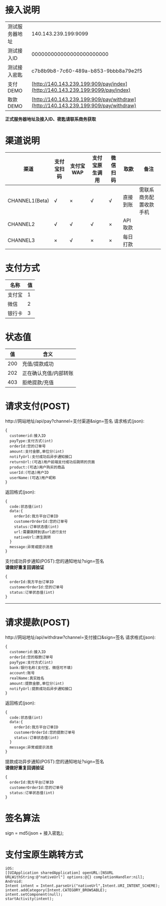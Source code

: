 接入说明
====
|||
|----|----|
|测试服务器地址|140.143.239.199:9099|
|测试接入ID|000000000000000000000000|
|测试接入密匙|c7b8b9b8-7c60-489a-b853-9bbb8a79e2f5|
|支付DEMO|[http://140.143.239.199:909/pay/index](http://140.143.239.199:9099/pay/index)|
|取款DEMO|[http://140.143.239.199:909/pay/withdraw](http://140.143.239.199:909/pay/withdraw)|
**正式服务器地址及接入ID、密匙请联系商务获取**

渠道说明
====
|渠道|支付宝扫码|支付宝WAP|支付宝原生调用|微信扫码|取款|备注|
|----|----|----|----|----|----|----|
|CHANNEL1(Beta)|√|×|√|√|直接到账|需联系商务配置收款手机|
|CHANNEL2|√|√|√|×|API取款||
|CHANNEL3|×|√|×|×|每日打款||

支付方式
====
|名称|值|
|----|----|
|支付宝|1|
|微信|2|
|银行卡|3|

状态值
====
|值|含义|
|----|----|
|200|充值/提款成功|
|202|正在确认充值/内部转账|
|403|拒绝提款/充值|

请求支付(POST)
====
http://网站地址/api/pay?channel=支付渠道&sign=签名
请求格式(json):
````
{
  customerid:接入ID
  payType:支付方式(int)
  orderId:您的订单号
  amount:支付金额,单位分(int)
  notifyUrl:支付成功后异步通知接口
  returnUrl:(可选)用户前端支付成功后跳转的页面
  product:(可选)用户购买的商品
  userId:(可选)用户ID
  userName:(可选)用户昵称
}
````
返回格式(json):
````
{
  code:状态值(int)
  data:{
    orderId:我方平台订单ID
    customerOrderId:您的订单号
    status:订单状态值(int)
    url:需要跳转到该url进行支付
    nativeUrl:原生跳转
  }
  message:异常或提示消息
}
````
支付成功异步通知(POST):您的通知地址?sign=签名  
**请做好重复回调验证**
````
{
  orderId:我方平台订单ID
  customerOrderId:您的订单号
  status:订单状态值(int)
}
````
----
请求提款(POST)
====
http://网站地址/api/withdraw?channel=支付接口&sign=签名
请求格式(json):
````
{
  customerid:接入ID
  orderId:您的取款订单号
  payType:支付方式(int)
  bank:银行名称(支付宝、微信可不填)
  account:账号
  realName:真实姓名
  amount:提款金额,单位分(int)
  notifyUrl:提款成功后异步通知接口
}
````
返回格式(json):
````
{
  code:状态值(int)
  data:{
    orderId:我方平台订单ID
    customerOrderId:您的提款订单号
    status:订单状态值(int)
  }
  message:异常或提示消息
}
````

提款成功异步通知(POST):您的通知地址?sign=签名  
**请做好重复回调验证**
````
{
  orderId:我方平台订单ID
  customerOrderId:您的订单号
  status:订单状态值(int)
}
````

签名算法
====
sign = md5(json + 接入密匙);

支付宝原生跳转方式
====
````
iOS:
[[UIApplication sharedApplication] openURL:[NSURL URLWithString:@"nativeUrl"] options:@{} completionHandler:nil];
Android:
Intent intent = Intent.parseUri("nativeUrl",Intent.URI_INTENT_SCHEME); intent.addCategory(Intent.CATEGORY_BROWSABLE); intent.setComponent(null);
startActivity(intent);
````
